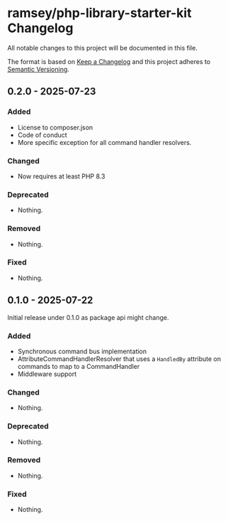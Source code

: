 # ramsey/php-library-starter-kit Changelog

All notable changes to this project will be documented in this file.

The format is based on [Keep a Changelog](https://keepachangelog.com/en/1.1.0/)
and this project adheres to [Semantic Versioning](https://semver.org/spec/v2.0.0.html).

## 0.2.0 - 2025-07-23

### Added

- License to composer.json
- Code of conduct
- More specific exception for all command handler resolvers.

### Changed

- Now requires at least PHP 8.3

### Deprecated

- Nothing.

### Removed

- Nothing.

### Fixed

- Nothing.

## 0.1.0 - 2025-07-22

Initial release under 0.1.0 as package api might change.

### Added

- Synchronous command bus implementation
- AttributeCommandHandlerResolver that uses a `HandledBy` attribute on commands to map to
  a CommandHandler
- Middleware support

### Changed

- Nothing.

### Deprecated

- Nothing.

### Removed

- Nothing.

### Fixed

- Nothing.
